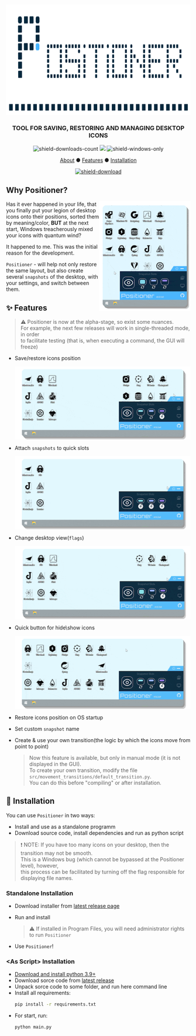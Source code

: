 <div align="center">

<img src="https://github.com/s0d3s/Positioner/blob/media_storage/distribution/main/positioner_top_banner.svg" alt="Positioner header logo" height=300/>

### TOOL FOR SAVING, RESTORING AND MANAGING DESKTOP ICONS

![shield-downloads-count]
![](https://img.shields.io/github/v/release/s0d3s/Positioner?include_prereleases)
![shield-windows-only]

[About](#why-positioner) ● 
[Features](#-features) ● 
[Installation](#-installation)
  
[![shield-download]](../../releases/latest)
</div>

## Why Positioner?

<img align="right" src="https://github.com/s0d3s/Positioner/blob/media_storage/distribution/main/main_presentation.gif" width="250" height="300"/>
<div align="left">
  
Has it ever happened in your life, that you finally put your legion of desktop icons onto their positions, sorted them by meaning/color, **BUT** at the next start, Windows treacherously mixed your icons with quantum wind?

It happened to me. This was the initial reason for the development.

`Positioner` - will help not only restore the same layout, but also create several `snapshots` of the desktop, with your settings, and switch between them.
</div>


## ✨ Features

> ⚠ Positioner is now at the alpha-stage, so exist some nuances.<br>
> For example, the next few releases will work in single-threaded mode, in order<br>to facilitate testing (that is, when executing a command, the GUI will freeze)

* Save/restore icons position

  <img height="200" width="500" align="center" src="https://github.com/s0d3s/Positioner/blob/media_storage/distribution/main/exmp_save_restore.gif"/>
  
* Attach `snapshots` to quick slots

  <img height="200" width="500" align="center" src="https://github.com/s0d3s/Positioner/blob/media_storage/distribution/main/exmp_attach_to_slot.gif"/>
  
* Change desktop view(`flags`)

  <img height="200" width="500" align="center" src="https://github.com/s0d3s/Positioner/blob/media_storage/distribution/main/exmp_desktop_flags.gif"/>
  
* Quick button for hide\show icons

  <img height="200" width="500" align="center" src="https://github.com/s0d3s/Positioner/blob/media_storage/distribution/main/exmp_hide_show.gif"/>
  
* Restore icons position on OS startup

* Set custom `snapshot` name
  
* Create & use your own transition(the logic by which the icons move from point to point)
  > Now this feature is available, but only in manual mode (it is not displayed in the GUI).<br>
  > To create your own transition, modify the file `src/movement_transitions/default_transition.py`.<br>
  > You can do this before "compiling" or after installation.

## 💽 Installation

You can use `Positioner` in two ways:
 - Install and use as a standalone programm
 - Download source code, install dependencies and run as python script

> ❗ NOTE:
>   If you have too many icons on your desktop, then the transition may not be smooth.<br>
>   This is a Windows bug (which cannot be bypassed at the Positioner level), however,<br>
>   this process can be facilitated by turning off the flag responsible for displaying file names.


### Standalone Installation

 - Download installer from [latest release page](../../releases/latest)
 - Run and install
   > ⚠ If installed in Program Files, you will need administrator rights to run `Positioner`

 - Use `Positioner`!

### &lt;As Script&gt; Installation

 - [Download and install python 3.9+](https://www.python.org/)
 - Download sorce code from [latest release](../../releases/latest)
 - Unpack sorce code to some folder, and run here command line
 - Install all requirements:
   ```bash
   pip install -r requirements.txt
   ```
 - For start, run:
   ```bash
   python main.py
   ```

  

[cat]: https://cataas.com/cat/says/Positioner
[shield-downloads-count]: https://img.shields.io/github/downloads/s0d3s/Positioner/total?cacheSeconds=1800
[shield-windows-only]: https://img.shields.io/badge/-Windows%20only-555?logoWidth=40&logo=windows&logoColor=0078D6
[shield-download]: https://img.shields.io/badge/%E2%80%8C[Latest]-Download-green?style=for-the-badge&logo=data:image/svg+xml;base64,PD94bWwgdmVyc2lvbj0iMS4wIiBlbmNvZGluZz0idXRmLTgiPz4NCjxzdmcgdmlld0JveD0iMCAwIDI0IDI0IiBmaWxsPSJub25lIiB4bWxucz0iaHR0cDovL3d3dy53My5vcmcvMjAwMC9zdmciPg0KPHBhdGggZD0iTTYgMjFIMThNMTIgM1YxN00xMiAxN0wxNyAxMk0xMiAxN0w3IDEyIiBzdHJva2U9IiM5N2NhMDAiIHN0cm9rZS13aWR0aD0iNCIgc3Ryb2tlLWxpbmVjYXA9InJvdW5kIiBzdHJva2UtbGluZWpvaW49InJvdW5kIi8+DQo8L3N2Zz4=
